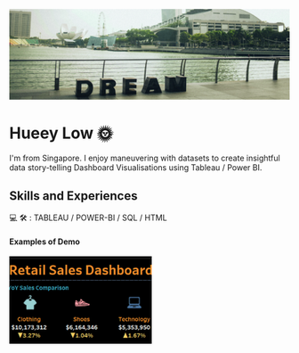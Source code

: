 ![Dashboard Visualization Creator](https://github.com/hueeylow/hueey_profile/blob/main/sg_landscape.jpg)

# Hueey Low 🌞
I'm from Singapore. I enjoy maneuvering with datasets to create insightful data story-telling Dashboard Visualisations using Tableau / Power BI. 

## Skills and Experiences
💻 🛠 : TABLEAU / POWER-BI / SQL / HTML

#### Examples of Demo
<a href="https://public.tableau.com/views/RetailDashboard_16928752762920/Dashboard1?:language=en-US&publish=yes&:display_count=n&:origin=viz_share_link" target="_blank"><img src= "https://github.com/hueeylow/hueey_profile/blob/main/DB_snapshot_interactive.gif" width="256"/></a>

